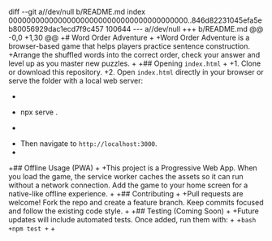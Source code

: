 diff --git a//dev/null b/README.md
index 0000000000000000000000000000000000000000..846d82231045efa5eb80056929dac1ecd7f9c457 100644
--- a//dev/null
+++ b/README.md
@@ -0,0 +1,30 @@
+# Word Order Adventure
+
+Word Order Adventure is a browser-based game that helps players practice sentence construction.
+Arrange the shuffled words into the correct order, check your answer and level up as you master new puzzles.
+
+## Opening `index.html`
+
+1. Clone or download this repository.
+2. Open `index.html` directly in your browser or serve the folder with a local web server:
+   ```bash
+   npx serve .
+   ```
+   Then navigate to `http://localhost:3000`.
+
+## Offline Usage (PWA)
+
+This project is a Progressive Web App. When you load the game, the service worker caches the assets so it can run without a network connection. Add the game to your home screen for a native-like offline experience.
+
+## Contributing
+
+Pull requests are welcome! Fork the repo and create a feature branch. Keep commits focused and follow the existing code style.
+
+## Testing (Coming Soon)
+
+Future updates will include automated tests. Once added, run them with:
+
+```bash
+npm test
+```
+
